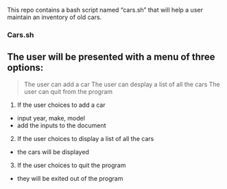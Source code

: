 This repo contains a bash script named “cars.sh” that will help a user maintain an inventory of old cars.
 
### Cars.sh
## The user will be presented with a menu of three options:
> The user can add a car
> The user can desplay a list of all the cars
> The user can quit from the program

1. If the user choices to add a car
* input year, make, model
* add the inputs to the document

2. If the user choices to display a list of all the cars
* the cars will be displayed

3. If the user choices to quit the program
* they will be exited out of the program
